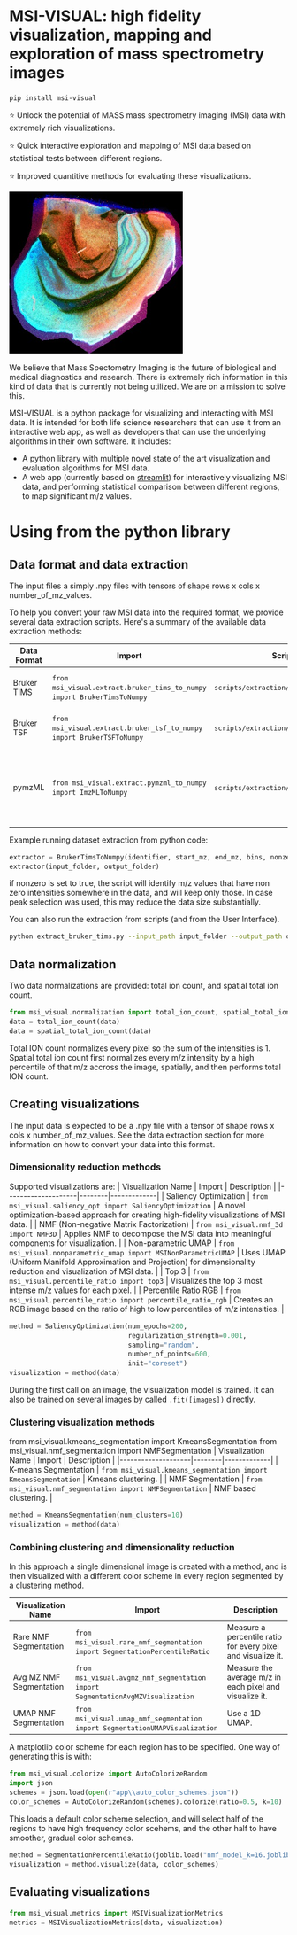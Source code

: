﻿# MSI-VISUAL: high fidelity visualization, mapping and exploration of mass spectrometry images

`pip install msi-visual`

⭐ Unlock the potential of MASS mass spectrometry imaging (MSI) data with extremely rich visualizations.

⭐ Quick interactive exploration and mapping of MSI data based on statistical tests between different regions.

⭐ Improved quantitive methods for evaluating these visualizations.

![Example MSI Visualization](images/salo.jpg)


We believe that Mass Spectometry Imaging is the future of biological and medical diagnostics and research. There is extremely rich information in this kind of data that is currently not being utilized. We are on a mission to solve this.

MSI-VISUAL is a python package for visualizing and interacting with MSI data.
It is intended for both life science researchers that can use it from an interactive web app, as well as developers that can use the underlying algorithms in their own software.
It includes:
- A python library with multiple novel state of the art visualization and evaluation algorithms for MSI data.
- A web app (currently based on [streamlit](https://streamlit.io/)) for interactively visualizing MSI data, and performing statistical comparison between different regions, to map significant m/z values.


# Using from the python library

## Data format and data extraction

The input files a simply .npy files with tensors of shape rows x cols x number_of_mz_values.


To help you convert your raw MSI data into the required format, we provide several data extraction scripts. Here's a summary of the available data extraction methods:

| Data Format | Import | Script Name | Description |
|-------------|--------|-------------|-------------|
| Bruker TIMS | `from msi_visual.extract.bruker_tims_to_numpy import BrukerTimsToNumpy` | `scripts/extraction/extract_bruker_tims.py` | Converts Bruker TIMS data (.d folder) |
| Bruker TSF | `from msi_visual.extract.bruker_tsf_to_numpy import BrukerTSFToNumpy` | `scripts/extraction/extract_bruker_tsf.py` | Converts Bruker TSF data (.d folder) |
| pymzML | `from msi_visual.extract.pymzml_to_numpy import ImzMLToNumpy` | `scripts/extraction/extract_pymzml.py` | Converts the open source pymzML data format to numpy arrays (.npy files) |

Example running dataset extraction from python code:

```python
extractor = BrukerTimsToNumpy(identifier, start_mz, end_mz, bins, nonzero)
extractor(input_folder, output_folder)
```

if nonzero is set to true, the script will identify m/z values that have non zero intensities somewhere in the data, and will keep only those.
In case peak selection was used, this may reduce the data size substantially.

You can also run the extraction from scripts (and from the User Interface).

```bash
python extract_bruker_tims.py --input_path input_folder --output_path output_folder --bins 5 --num_workers 1 --id some_string_identifier
```



## Data normalization
Two data normalizations are provided: total ion count, and spatial total ion count.
```python
from msi_visual.normalization import total_ion_count, spatial_total_ion_count
data = total_ion_count(data)
data = spatial_total_ion_count(data)
```

Total ION count normalizes every pixel so the sum of the intensities is 1.
Spatial total ion count first normalizes every m/z intensity by a high percentile of that m/z accross the image, spatially, and then performs total ION count.

## Creating visualizations

The input data is expected to be a .npy file with a tensor of shape rows x cols x number_of_mz_values.
See the data extraction section for more information on how to convert your data into this format.

### Dimensionality reduction methods

Supported visualizations are:
| Visualization Name | Import | Description |
|--------------------|--------|-------------|
| Saliency Optimization | `from msi_visual.saliency_opt import SaliencyOptimization` | A novel optimization-based approach for creating high-fidelity visualizations of MSI data. |
| NMF (Non-negative Matrix Factorization) | `from msi_visual.nmf_3d import NMF3D` | Applies NMF to decompose the MSI data into meaningful components for visualization. |
| Non-parametric UMAP | `from msi_visual.nonparametric_umap import MSINonParametricUMAP` | Uses UMAP (Uniform Manifold Approximation and Projection) for dimensionality reduction and visualization of MSI data. |
| Top 3 | `from msi_visual.percentile_ratio import top3` | Visualizes the top 3 most intense m/z values for each pixel. |
| Percentile Ratio RGB | `from msi_visual.percentile_ratio import percentile_ratio_rgb` | Creates an RGB image based on the ratio of high to low percentiles of m/z intensities. |

```python
method = SaliencyOptimization(num_epochs=200,
                              regularization_strength=0.001,
                              sampling="random",
                              number_of_points=600,
                              init="coreset")
visualization = method(data)
```

During the first call on an image, the visualization model is trained.
It can also be trained on several images by called `.fit([images])` directly.



### Clustering visualization methods

from msi_visual.kmeans_segmentation import KmeansSegmentation
from msi_visual.nmf_segmentation import NMFSegmentation
| Visualization Name | Import | Description |
|--------------------|--------|-------------|
| K-means Segmentation | `from msi_visual.kmeans_segmentation import KmeansSegmentation` | Kmeans clustering. |
| NMF Segmentation | `from msi_visual.nmf_segmentation import NMFSegmentation` | NMF based clustering. |

```python
method = KmeansSegmentation(num_clusters=10)
visualization = method(data)
```
### Combining clustering and dimensionality reduction
In this approach a single dimensional image is created with a method, and is then visualized with a different color scheme in every region segmented by a clustering method.

| Visualization Name | Import | Description |
|--------------------|--------|-------------|
| Rare NMF Segmentation | `from msi_visual.rare_nmf_segmentation import SegmentationPercentileRatio` | Measure a percentile ratio for every pixel and visualize it. |
| Avg MZ NMF Segmentation | `from msi_visual.avgmz_nmf_segmentation import SegmentationAvgMZVisualization` | Measure the average m/z in each pixel and visualize it. |
| UMAP NMF Segmentation | `from msi_visual.umap_nmf_segmentation import SegmentationUMAPVisualization` | Use a 1D UMAP. |

A matplotlib color scheme for each region has to be specified.
One way of generating this is with:
```python
from msi_visual.colorize import AutoColorizeRandom
import json
schemes = json.load(open(r"app\\auto_color_schemes.json"))
color_schemes = AutoColorizeRandom(schemes).colorize(ratio=0.5, k=10)
```

This loads a default color scheme selection, and will select half of the regions to have high frequency color scehems, and the other half to have smoother, gradual color schemes.


```python
method = SegmentationPercentileRatio(joblib.load("nmf_model_k=16.joblib"))
visualization = method.visualize(data, color_schemes)
```


## Evaluating visualizations

```python
from msi_visual.metrics import MSIVisualizationMetrics
metrics = MSIVisualizationMetrics(data, visualization)
```
